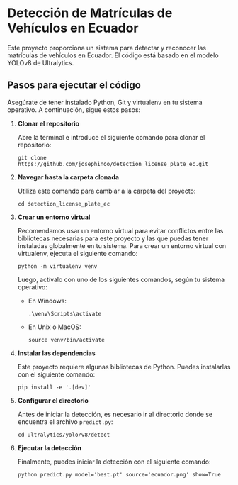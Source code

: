 # Detección de Matrículas de Vehículos en Ecuador


Este proyecto proporciona un sistema para detectar y reconocer las matrículas de vehículos en Ecuador. El código está basado en el modelo YOLOv8 de Ultralytics.

## Pasos para ejecutar el código

Asegúrate de tener instalado Python, Git y virtualenv en tu sistema operativo. A continuación, sigue estos pasos:

1. **Clonar el repositorio**

    Abre la terminal e introduce el siguiente comando para clonar el repositorio:

    ```
    git clone https://github.com/josephinoo/detection_license_plate_ec.git
    ```

2. **Navegar hasta la carpeta clonada**

    Utiliza este comando para cambiar a la carpeta del proyecto:

    ```
    cd detection_license_plate_ec
    ```

3. **Crear un entorno virtual**

    Recomendamos usar un entorno virtual para evitar conflictos entre las bibliotecas necesarias para este proyecto y las que puedas tener instaladas globalmente en tu sistema. Para crear un entorno virtual con virtualenv, ejecuta el siguiente comando:

    ```
    python -m virtualenv venv
    ```

    Luego, actívalo con uno de los siguientes comandos, según tu sistema operativo:

    - En Windows:

        ```
        .\venv\Scripts\activate
        ```

    - En Unix o MacOS:

        ```
        source venv/bin/activate
        ```

4. **Instalar las dependencias**

    Este proyecto requiere algunas bibliotecas de Python. Puedes instalarlas con el siguiente comando:

    ```
    pip install -e '.[dev]'
    ```

5. **Configurar el directorio**

    Antes de iniciar la detección, es necesario ir al directorio donde se encuentra el archivo `predict.py`:

    ```
    cd ultralytics/yolo/v8/detect
    ```

6. **Ejecutar la detección**

    Finalmente, puedes iniciar la detección con el siguiente comando:

    ```
    python predict.py model='best.pt' source='ecuador.png' show=True
    ```

